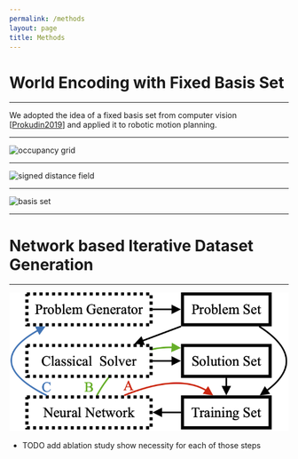 ```yaml
---
permalink: /methods
layout: page
title: Methods
---
```




# World Encoding with Fixed Basis Set
---
We adopted the idea of a fixed basis set from computer vision [[Prokudin2019](https://arxiv.org/abs/1908.09186)] and applied it to robotic motion planning.

---
![occupancy grid](../assets/imgs/world_occ.png)

---
![signed distance field](../assets/imgs/world_sdf.png)

---
![basis set](../assets/imgs/world_fb.png)

---

# Network based Iterative Dataset Generation
---
![flowchart](../assets/imgs/flowchart.png)

* TODO add ablation study show necessity for each of those steps
